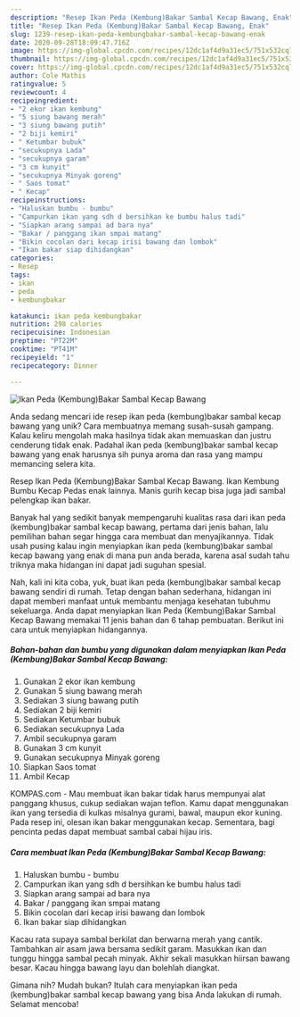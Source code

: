 ```yaml
---
description: "Resep Ikan Peda (Kembung)Bakar Sambal Kecap Bawang, Enak"
title: "Resep Ikan Peda (Kembung)Bakar Sambal Kecap Bawang, Enak"
slug: 1239-resep-ikan-peda-kembungbakar-sambal-kecap-bawang-enak
date: 2020-09-28T18:09:47.716Z
image: https://img-global.cpcdn.com/recipes/12dc1af4d9a31ec5/751x532cq70/ikan-peda-kembungbakar-sambal-kecap-bawang-foto-resep-utama.jpg
thumbnail: https://img-global.cpcdn.com/recipes/12dc1af4d9a31ec5/751x532cq70/ikan-peda-kembungbakar-sambal-kecap-bawang-foto-resep-utama.jpg
cover: https://img-global.cpcdn.com/recipes/12dc1af4d9a31ec5/751x532cq70/ikan-peda-kembungbakar-sambal-kecap-bawang-foto-resep-utama.jpg
author: Cole Mathis
ratingvalue: 5
reviewcount: 4
recipeingredient:
- "2 ekor ikan kembung"
- "5 siung bawang merah"
- "3 siung bawang putih"
- "2 biji kemiri"
- " Ketumbar bubuk"
- "secukupnya Lada"
- "secukupnya garam"
- "3 cm kunyit"
- "secukupnya Minyak goreng"
- " Saos tomat"
- " Kecap"
recipeinstructions:
- "Haluskan bumbu - bumbu"
- "Campurkan ikan yang sdh d bersihkan ke bumbu halus tadi"
- "Siapkan arang sampai ad bara nya"
- "Bakar / panggang ikan smpai matang"
- "Bikin cocolan dari kecap irisi bawang dan lombok"
- "Ikan bakar siap dihidangkan"
categories:
- Resep
tags:
- ikan
- peda
- kembungbakar

katakunci: ikan peda kembungbakar 
nutrition: 298 calories
recipecuisine: Indonesian
preptime: "PT22M"
cooktime: "PT41M"
recipeyield: "1"
recipecategory: Dinner

---
```



![Ikan Peda (Kembung)Bakar Sambal Kecap Bawang](https://img-global.cpcdn.com/recipes/12dc1af4d9a31ec5/751x532cq70/ikan-peda-kembungbakar-sambal-kecap-bawang-foto-resep-utama.jpg)

Anda sedang mencari ide resep ikan peda (kembung)bakar sambal kecap bawang yang unik? Cara membuatnya memang susah-susah gampang. Kalau keliru mengolah maka hasilnya tidak akan memuaskan dan justru cenderung tidak enak. Padahal ikan peda (kembung)bakar sambal kecap bawang yang enak harusnya sih punya aroma dan rasa yang mampu memancing selera kita.

Resep Ikan Peda (Kembung)Bakar Sambal Kecap Bawang. Ikan Kembung Bumbu Kecap Pedas enak lainnya. Manis gurih kecap bisa juga jadi sambal pelengkap ikan bakar.

Banyak hal yang sedikit banyak mempengaruhi kualitas rasa dari ikan peda (kembung)bakar sambal kecap bawang, pertama dari jenis bahan, lalu pemilihan bahan segar hingga cara membuat dan menyajikannya. Tidak usah pusing kalau ingin menyiapkan ikan peda (kembung)bakar sambal kecap bawang yang enak di mana pun anda berada, karena asal sudah tahu triknya maka hidangan ini dapat jadi suguhan spesial.


Nah, kali ini kita coba, yuk, buat ikan peda (kembung)bakar sambal kecap bawang sendiri di rumah. Tetap dengan bahan sederhana, hidangan ini dapat memberi manfaat untuk membantu menjaga kesehatan tubuhmu sekeluarga. Anda dapat menyiapkan Ikan Peda (Kembung)Bakar Sambal Kecap Bawang memakai 11 jenis bahan dan 6 tahap pembuatan. Berikut ini cara untuk menyiapkan hidangannya.

<!--inarticleads1-->

##### Bahan-bahan dan bumbu yang digunakan dalam menyiapkan Ikan Peda (Kembung)Bakar Sambal Kecap Bawang:

1. Gunakan 2 ekor ikan kembung
1. Gunakan 5 siung bawang merah
1. Sediakan 3 siung bawang putih
1. Sediakan 2 biji kemiri
1. Sediakan  Ketumbar bubuk
1. Sediakan secukupnya Lada
1. Ambil secukupnya garam
1. Gunakan 3 cm kunyit
1. Gunakan secukupnya Minyak goreng
1. Siapkan  Saos tomat
1. Ambil  Kecap


KOMPAS.com - Mau membuat ikan bakar tidak harus mempunyai alat panggang khusus, cukup sediakan wajan teflon. Kamu dapat menggunakan ikan yang tersedia di kulkas misalnya gurami, bawal, maupun ekor kuning. Pada resep ini, olesan ikan bakar menggunakan kecap. Sementara, bagi pencinta pedas dapat membuat sambal cabai hijau iris. 

<!--inarticleads2-->

##### Cara membuat Ikan Peda (Kembung)Bakar Sambal Kecap Bawang:

1. Haluskan bumbu - bumbu
1. Campurkan ikan yang sdh d bersihkan ke bumbu halus tadi
1. Siapkan arang sampai ad bara nya
1. Bakar / panggang ikan smpai matang
1. Bikin cocolan dari kecap irisi bawang dan lombok
1. Ikan bakar siap dihidangkan


Kacau rata supaya sambal berkilat dan berwarna merah yang cantik. Tambahkan air asam jawa bersama sedikit garam. Masukkan ikan dan tunggu hingga sambal pecah minyak. Akhir sekali masukkan hiirsan bawang besar. Kacau hingga bawang layu dan bolehlah diangkat. 

Gimana nih? Mudah bukan? Itulah cara menyiapkan ikan peda (kembung)bakar sambal kecap bawang yang bisa Anda lakukan di rumah. Selamat mencoba!
